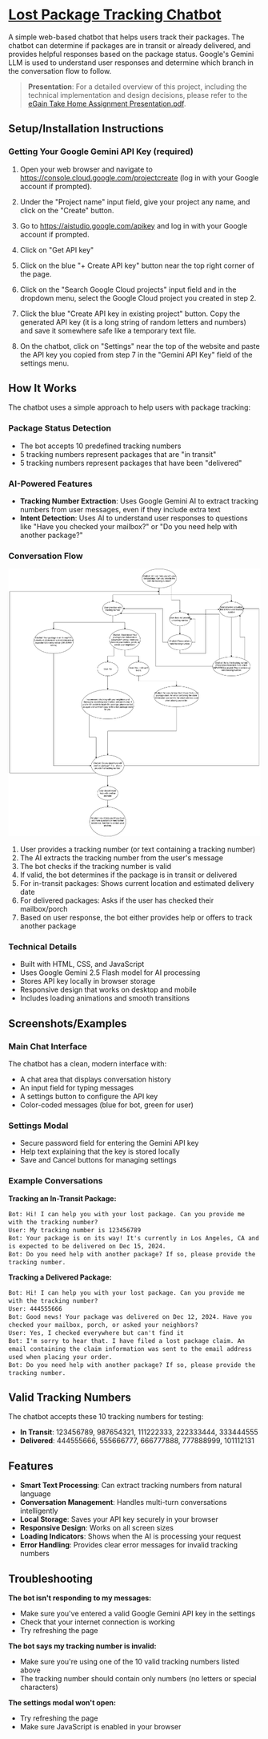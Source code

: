 # [Lost Package Tracking Chatbot](https://tylertran349.github.io/egain-take-home-assignment/)

A simple web-based chatbot that helps users track their packages. The chatbot can determine if packages are in transit or already delivered, and provides helpful responses based on the package status. Google's Gemini LLM is used to understand user responses and determine which branch in the conversation flow to follow.

> **Presentation**: For a detailed overview of this project, including the technical implementation and design decisions, please refer to the [eGain Take Home Assignment Presentation.pdf](eGain%20Take%20Home%20Assignment%20Presentation.pdf).

## Setup/Installation Instructions

### Getting Your Google Gemini API Key (required)

1. Open your web browser and navigate to https://console.cloud.google.com/projectcreate (log in with your Google account if prompted).

2. Under the "Project name" input field, give your project any name, and click on the "Create" button.

3. Go to https://aistudio.google.com/apikey and log in with your Google account if prompted.

4. Click on "Get API key"

5. Click on the blue "+ Create API key" button near the top right corner of the page.

6. Click on the "Search Google Cloud projects" input field and in the dropdown menu, select the Google Cloud project you created in step 2.

7. Click the blue "Create API key in existing project" button. Copy the generated API key (it is a long string of random letters and numbers) and save it somewhere safe like a temporary text file.

8. On the chatbot, click on "Settings" near the top of the website and paste the API key you copied from step 7 in the "Gemini API Key" field of the settings menu.

## How It Works

The chatbot uses a simple approach to help users with package tracking:

### Package Status Detection

- The bot accepts 10 predefined tracking numbers
- 5 tracking numbers represent packages that are "in transit"
- 5 tracking numbers represent packages that have been "delivered"

### AI-Powered Features

- **Tracking Number Extraction**: Uses Google Gemini AI to extract tracking numbers from user messages, even if they include extra text
- **Intent Detection**: Uses AI to understand user responses to questions like "Have you checked your mailbox?" or "Do you need help with another package?"

### Conversation Flow

![Conversation Decision Tree](conversation-decision-tree.png)

1. User provides a tracking number (or text containing a tracking number)
2. The AI extracts the tracking number from the user's message
3. The bot checks if the tracking number is valid
4. If valid, the bot determines if the package is in transit or delivered
5. For in-transit packages: Shows current location and estimated delivery date
6. For delivered packages: Asks if the user has checked their mailbox/porch
7. Based on user response, the bot either provides help or offers to track another package

### Technical Details

- Built with HTML, CSS, and JavaScript
- Uses Google Gemini 2.5 Flash model for AI processing
- Stores API key locally in browser storage
- Responsive design that works on desktop and mobile
- Includes loading animations and smooth transitions

## Screenshots/Examples

### Main Chat Interface

The chatbot has a clean, modern interface with:

- A chat area that displays conversation history
- An input field for typing messages
- A settings button to configure the API key
- Color-coded messages (blue for bot, green for user)

### Settings Modal

- Secure password field for entering the Gemini API key
- Help text explaining that the key is stored locally
- Save and Cancel buttons for managing settings

### Example Conversations

**Tracking an In-Transit Package:**

```
Bot: Hi! I can help you with your lost package. Can you provide me with the tracking number?
User: My tracking number is 123456789
Bot: Your package is on its way! It's currently in Los Angeles, CA and is expected to be delivered on Dec 15, 2024.
Bot: Do you need help with another package? If so, please provide the tracking number.
```

**Tracking a Delivered Package:**

```
Bot: Hi! I can help you with your lost package. Can you provide me with the tracking number?
User: 444555666
Bot: Good news! Your package was delivered on Dec 12, 2024. Have you checked your mailbox, porch, or asked your neighbors?
User: Yes, I checked everywhere but can't find it
Bot: I'm sorry to hear that. I have filed a lost package claim. An email containing the claim information was sent to the email address used when placing your order.
Bot: Do you need help with another package? If so, please provide the tracking number.
```

## Valid Tracking Numbers

The chatbot accepts these 10 tracking numbers for testing:

- **In Transit**: 123456789, 987654321, 111222333, 222333444, 333444555
- **Delivered**: 444555666, 555666777, 666777888, 777888999, 101112131

## Features

- **Smart Text Processing**: Can extract tracking numbers from natural language
- **Conversation Management**: Handles multi-turn conversations intelligently
- **Local Storage**: Saves your API key securely in your browser
- **Responsive Design**: Works on all screen sizes
- **Loading Indicators**: Shows when the AI is processing your request
- **Error Handling**: Provides clear error messages for invalid tracking numbers

## Troubleshooting

**The bot isn't responding to my messages:**

- Make sure you've entered a valid Google Gemini API key in the settings
- Check that your internet connection is working
- Try refreshing the page

**The bot says my tracking number is invalid:**

- Make sure you're using one of the 10 valid tracking numbers listed above
- The tracking number should contain only numbers (no letters or special characters)

**The settings modal won't open:**

- Try refreshing the page
- Make sure JavaScript is enabled in your browser
